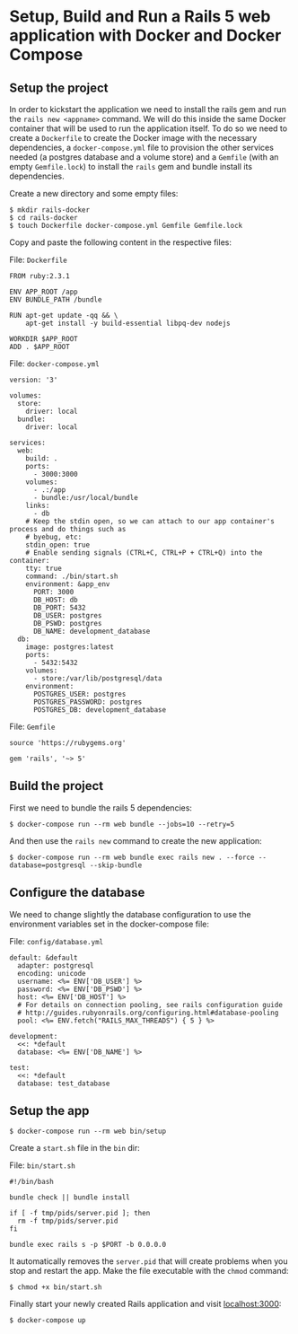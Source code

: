 # Setup, Build and Run a Rails 5 web application with Docker and Docker Compose

## Setup the project

In order to kickstart the application we need to install the rails gem and run the
`rails new <appname>` command. We will do this inside the same Docker container
that will be used to run the application itself. To do so we need to create a
`Dockerfile` to create the Docker image with the necessary dependencies, a
`docker-compose.yml` file to provision the other services needed (a postgres
database and a volume store) and a `Gemfile` (with an empty `Gemfile.lock`) to
install the `rails` gem and bundle install its dependencies.

Create a new directory and some empty files:

```
$ mkdir rails-docker
$ cd rails-docker
$ touch Dockerfile docker-compose.yml Gemfile Gemfile.lock
```

Copy and paste the following content in the respective files:

File: `Dockerfile`

```
FROM ruby:2.3.1

ENV APP_ROOT /app
ENV BUNDLE_PATH /bundle

RUN apt-get update -qq && \
    apt-get install -y build-essential libpq-dev nodejs

WORKDIR $APP_ROOT
ADD . $APP_ROOT
```

File: `docker-compose.yml`

```
version: '3'

volumes:
  store:
    driver: local
  bundle:
    driver: local

services:
  web:
    build: .
    ports:
      - 3000:3000
    volumes:
      - .:/app
      - bundle:/usr/local/bundle
    links:
      - db
    # Keep the stdin open, so we can attach to our app container's process and do things such as
    # byebug, etc:
    stdin_open: true
    # Enable sending signals (CTRL+C, CTRL+P + CTRL+Q) into the container:
    tty: true
    command: ./bin/start.sh
    environment: &app_env
      PORT: 3000
      DB_HOST: db
      DB_PORT: 5432
      DB_USER: postgres
      DB_PSWD: postgres
      DB_NAME: development_database
  db:
    image: postgres:latest
    ports:
      - 5432:5432
    volumes:
      - store:/var/lib/postgresql/data
    environment:
      POSTGRES_USER: postgres
      POSTGRES_PASSWORD: postgres
      POSTGRES_DB: development_database
```

File: `Gemfile`

```
source 'https://rubygems.org'

gem 'rails', '~> 5'
```

## Build the project

First we need to bundle the rails 5 dependencies:

```
$ docker-compose run --rm web bundle --jobs=10 --retry=5
```

And then use the `rails new` command to create the new application:

```
$ docker-compose run --rm web bundle exec rails new . --force --database=postgresql --skip-bundle
```

## Configure the database

We need to change slightly the database configuration to use the environment
variables set in the docker-compose file:

File: `config/database.yml`

```
default: &default
  adapter: postgresql
  encoding: unicode
  username: <%= ENV['DB_USER'] %>
  password: <%= ENV['DB_PSWD'] %>
  host: <%= ENV['DB_HOST'] %>
  # For details on connection pooling, see rails configuration guide
  # http://guides.rubyonrails.org/configuring.html#database-pooling
  pool: <%= ENV.fetch("RAILS_MAX_THREADS") { 5 } %>

development:
  <<: *default
  database: <%= ENV['DB_NAME'] %>

test:
  <<: *default
  database: test_database
```

## Setup the app

```
$ docker-compose run --rm web bin/setup
```

Create a `start.sh` file in the `bin` dir:

File: `bin/start.sh`

```
#!/bin/bash

bundle check || bundle install

if [ -f tmp/pids/server.pid ]; then
  rm -f tmp/pids/server.pid
fi

bundle exec rails s -p $PORT -b 0.0.0.0
```

It automatically removes the `server.pid` that will create problems when you stop
and restart the app.
Make the file executable with the `chmod` command:

```
$ chmod +x bin/start.sh
```

Finally start your newly created Rails application and visit [localhost:3000](http://localhost:3000):

```
$ docker-compose up
```
